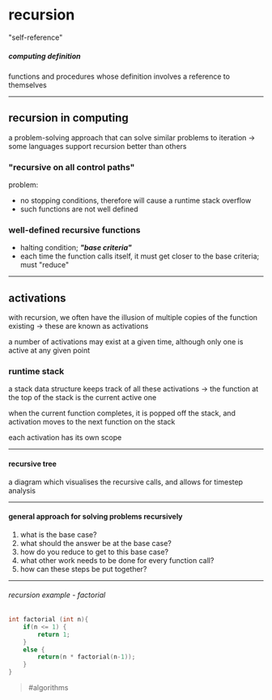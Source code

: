 # recursion
"self-reference"

##### computing definition
functions and procedures whose definition involves a reference to themselves

---
## recursion in computing
a problem-solving approach that can solve similar problems to iteration
-> some languages support recursion better than others

### "recursive on all control paths"
problem:
- no stopping conditions, therefore will cause a runtime stack overflow
- such functions are not well defined

### well-defined recursive functions
- halting condition; ***"base criteria"***
- each time the function calls itself, it must get closer to the base criteria; must "reduce"

---
## activations
with recursion, we often have the illusion of multiple copies of the function existing
-> these are known as activations

a number of activations may exist at a given time, although only one is active at any given point

### runtime stack
a stack data structure keeps track of all these activations
-> the function at the top of the stack is the current active one

when the current function completes, it is popped off the stack, and activation moves to the next function on the stack

each activation has its own scope

---
#### recursive tree
a diagram which visualises the recursive calls, and allows for timestep analysis

---
#### general approach for solving problems recursively
1) what is the base case?
2) what should the answer be at the base case?
3) how do you reduce to get to this base case?
4) what other work needs to be done for every function call?
5) how can these steps be put together?

---

###### recursion example - factorial
```c
int factorial (int n){
    if(n <= 1) {
        return 1;
    }
    else {
        return(n * factorial(n-1));
    }
}
```

> #algorithms 